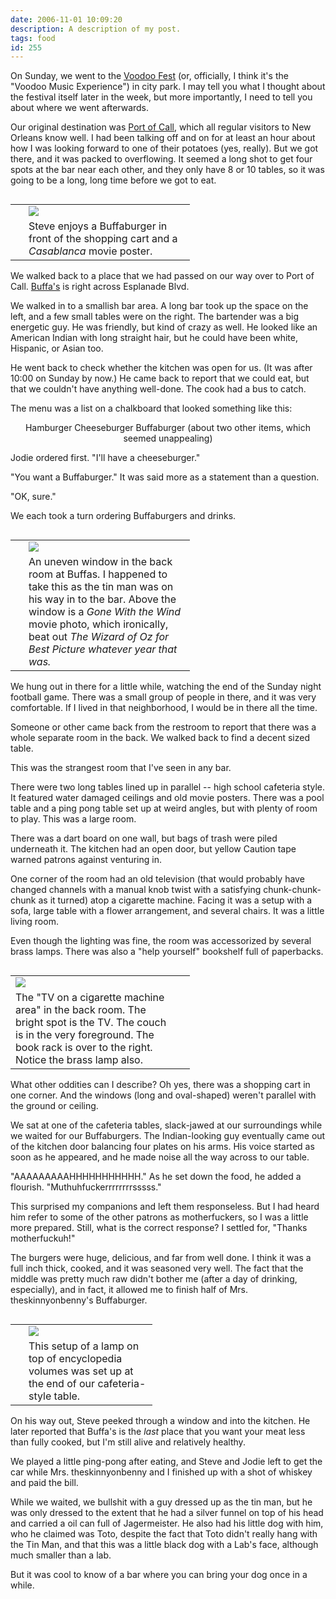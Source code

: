 ```yaml
---
date: 2006-11-01 10:09:20
description: A description of my post.
tags: food
id: 255
---
```

On Sunday, we went to the <a href="http://www.voodoomusicfest.com/" target="_blank">Voodoo Fest</a> (or, officially, I think it's the "Voodoo Music Experience") in city park.  I may tell you what I thought about the festival itself later in the week, but more importantly, I need to tell you about where we went afterwards.

Our original destination was <a href="http://www.portofcallneworleans.com/" target="_blank">Port of Call</a>, which all regular visitors to New Orleans know well.  I had been talking off and on for at least an hour about how I was looking forward to one of their potatoes (yes, really).  But we got there, and it was packed to overflowing.  It seemed a long shot to get four spots at the bar near each other, and they only have 8 or 10 tables, so it was going to be a long, long time before we got to eat.
<!--more-->
<table cellpadding="2" align="right"><tr><td width="5" rowspan="2"><spacer type="block" width="5" height="1"></td><td width="250" ><img src="/img/buffas_steve.jpg"></td></tr><tr><td class="caption" width="250">Steve enjoys a Buffaburger in front of the shopping cart and a <i>Casablanca</i> movie poster.</td></tr></table>

We walked back to a place that we had passed on our way over to Port of Call.  <a href="http://listings.bestofneworleans.com/gyrobase/Location.html?Location=oid%3A10331" target="_blank">Buffa's</a> is right across Esplanade Blvd.  

We walked in to a smallish bar area.  A long bar took up the space on the left, and a few small tables were on the right.  The bartender was a big energetic guy.  He was friendly, but kind of crazy as well.  He looked like an American Indian with long straight hair, but he could have been white, Hispanic, or Asian too.

He went back to check whether the kitchen was open for us.  (It was after 10:00 on Sunday by now.)  He came back to report that we could eat, but that we couldn't have anything well-done.  The cook had a bus to catch.

The menu was a list on a chalkboard that looked something like this:

<center>Hamburger
Cheeseburger
Buffaburger
(about two other items, which seemed unappealing)</center>

Jodie ordered first.  "I'll have a cheeseburger."

"You want a Buffaburger."  It was said more as a statement than a question.

"OK, sure."

We each took a turn ordering Buffaburgers and drinks.

<table cellpadding="2" align="right"><tr><td width="5" rowspan="2"><spacer type="block" width="5" height="1"></td><td width="250" ><img src="/img/buffas_tinman.jpg"></td></tr><tr><td class="caption" width="250">An uneven window in the back room at Buffas.  I happened to take this as the tin man was on his way in to the bar.  Above the window is a <i>Gone With the Wind</i> movie photo, which ironically, beat out <i>The Wizard of Oz</a> for Best Picture whatever year that was.</td></tr></table>

We hung out in there for a little while, watching the end of the Sunday night football game.  There was a small group of people in there, and it was very comfortable.  If I lived in that neighborhood, I would be in there all the time.

Someone or other came back from the restroom to report that there was a whole separate room in the back.  We walked back to find a decent sized table.

This was the strangest room that I've seen in any bar.

There were two long tables lined up in parallel -- high school cafeteria style.  It featured water damaged ceilings and old movie posters.  There was a pool table and a ping pong table set up at weird angles, but with plenty of room to play.  This was a large room.

There was a dart board on one wall, but bags of trash were piled underneath it. The kitchen had an open door, but yellow Caution tape warned patrons against venturing in.

One corner of the room had an old television (that would probably have changed channels with a manual knob twist with a satisfying chunk-chunk-chunk as it turned) atop a cigarette machine.  Facing it was a setup with a sofa, large table with a flower arrangement, and several chairs.  It was a little living room.

Even though the lighting was fine, the room was accessorized by several brass lamps.  There was also a "help yourself" bookshelf full of paperbacks.

<table cellpadding="2" align="left"><tr><td width="250" ><img src="/img/buffas_wide.jpg"></td><td width="5" rowspan="2"><spacer type="block" width="5" height="1"></td></tr><tr><td class="caption" width="250">The "TV on a cigarette machine area" in the back room.  The bright spot is the TV.  The couch is in the very foreground.  The book rack is over to the right.  Notice the brass lamp also.</td></tr></table>


What other oddities can I describe?  Oh yes, there was a shopping cart in one corner.  And the windows (long and oval-shaped) weren't parallel with the ground or ceiling.

We sat at one of the cafeteria tables, slack-jawed at our surroundings while we waited for our Buffaburgers.  The Indian-looking guy eventually came out of the kitchen door balancing four plates on his arms.  His voice started as soon as he appeared, and he made noise all the way across to our table.

"AAAAAAAAAHHHHHHHHHHH."  As he set down the food, he added a flourish.  "Muthuhfuckerrrrrrrrsssss."

This surprised my companions and left them responseless.  But I had heard him refer to some of the other patrons as motherfuckers, so I was a little more prepared.  Still, what is the correct response?  I settled for, "Thanks motherfuckuh!"

The burgers were huge, delicious, and far from well done.  I think it was a full inch thick, cooked, and it was seasoned very well.  The fact that the middle was pretty much raw didn't bother me (after a day of drinking, especially), and in fact, it allowed me to finish half of Mrs. theskinnyonbenny's Buffaburger.

<table cellpadding="2" align="right"><tr><td width="5" rowspan="2"><spacer type="block" width="5" height="1"></td><td width="190" ><img src="/img/buffas_lamp.jpg"></td></tr><tr><td class="caption" width="190">This setup of a lamp on top of encyclopedia volumes was set up at the end of our cafeteria-style table.</td></tr></table>

On his way out, Steve peeked through a window and into the kitchen.  He later reported that Buffa's is the <i>last</i> place that you want your meat less than fully cooked, but I'm still alive and relatively healthy.

We played a little ping-pong after eating, and Steve and Jodie left to get the car while Mrs. theskinnyonbenny and I finished up with a shot of whiskey and paid the bill.

While we waited, we bullshit with a guy dressed up as the tin man, but he was only dressed to the extent that he had a silver funnel on top of his head and carried a oil can full of Jagermeister.  He also had his little dog with him, who he claimed was Toto, despite the fact that Toto didn't really hang with the Tin Man, and that this was a little black dog with a Lab's face, although much smaller than a lab.

But it was cool to know of a bar where you can bring your dog once in a while.


